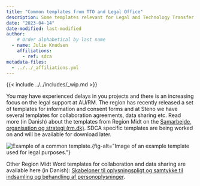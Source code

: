 ```yaml
---
title: "Common templates from TTO and Legal Office"
description: Some templates relevant for Legal and Technology Transfer Office (TTO).
date: "2023-04-14"
date-modified: last-modified
author:
    # Order alphabetical by last name
  - name: Julie Knudsen
    affiliations: 
      - ref: sdca
metadata-files: 
  - ../../_affiliations.yml
---
```


{{< include ../../includes/_wip.md >}}

<!-- TODO: Add more detail about how to use these template text and where to use them. -->

You may have experienced delays in you projects and there is an
increasing focus on the legal support at AU/RM. The region has recently
released a set of templates for information and consent forms and at
Steno we have several templates for collaboration agreements, data
sharing etc. Read more (in Danish) about the templates from Region Midt
on the [Samarbejde, organisation og strategi
(rm.dk)](https://www.fagperson.sundhed.rm.dk/forskning/hjaelp-til-forskere/Samarbejde-organisation-og-strategi/).
SDCA specific templates are being worked on and will be available for
download later.

![Example of a common
template.](/images/legal-template.png){fig-alt="Image of an example template used for legal purposes."}

Other Region Midt Word templates for collaboration and data sharing are
available here (in Danish): [Skabeloner til oplysningspligt og samtykke
til indsamling og behandling af
personoplysninger](https://www.fagperson.sundhed.rm.dk/forskning/skabeloner-til-brug-i-falles-forskningsprojekter-region-midtjyllandaarhus-universitet/).
